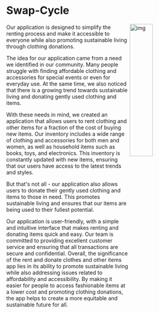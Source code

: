 # Swap-Cycle
<img src="[https://images.ctfassets.net/7xz1x21beds9/23qdoojkxZest7WBr9UxCm/e40c2a9fc6d3384ece353e99e685253c/-shutterstock_1903690807.jpg?w=1920&h=1279&q=90&fm=webp](https://user-images.githubusercontent.com/70430389/228441392-1fbe155b-ecb8-4a5d-bdd1-e7650785c643.png)"
align="right" 
     title="img" width="35%" height="30%">
     
     
   

Our application is designed to simplify the renting process and make it accessible to everyone while also promoting sustainable living through clothing donations.

The idea for our application came from a need we identified in our community. Many people struggle with finding affordable clothing and accessories for special events or even for everyday use. At the same time, we also noticed that there is a growing trend towards sustainable living and donating gently used clothing and items.

With these needs in mind, we created an application that allows users to rent clothing and other items for a fraction of the cost of buying new items. Our inventory includes a wide range of clothing and accessories for both men and women, as well as household items such as books, toys, and electronics. This inventory is constantly updated with new items, ensuring that our users have access to the latest trends and styles.

But that's not all - our application also allows users to donate their gently used clothing and items to those in need. This promotes sustainable living and ensures that our items are being used to their fullest potential.

Our application is user-friendly, with a simple and intuitive interface that makes renting and donating items quick and easy. Our team is committed to providing excellent customer service and ensuring that all transactions are secure and confidential.
Overall, the significance of the rent and donate clothes and other items app lies in its ability to promote sustainable living while also addressing issues related to affordability and accessibility. By making it easier for people to access fashionable items at a lower cost and promoting clothing donations, the app helps to create a more equitable and sustainable future for all.
